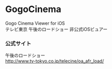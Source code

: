 # GogoCinema
Gogo Cinema Viewer for iOS  
テレビ東京 午後のロードショー 非公式iOSビュアー

### 公式サイト
午後のロードショー  
http://www.tv-tokyo.co.jp/telecine/oa_afr_load/
